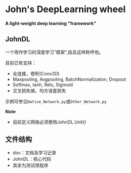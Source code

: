 # John's DeepLearning wheel

**A light-weight deep learning "framework"**

## JohnDL
一个用作学习的深度学习"框架",姑且这样称呼他。

目前已有支持：
- 全连接，卷积(Conv2D)
- Maxpooling, Avgpooling, BatchNormalization, Dropout
- Softmax, tanh, Relu, Sigmoid
- 交叉损失熵，均方误差损失

示例可参见`Native_Network.py`或`Other_Network.py`

**Note**

- 目前定义网络必须使用JohnDL.Unit()

## 文件结构
- doc：文档及学习记录
- JohnDL：核心代码
- 其余为测试用程序

